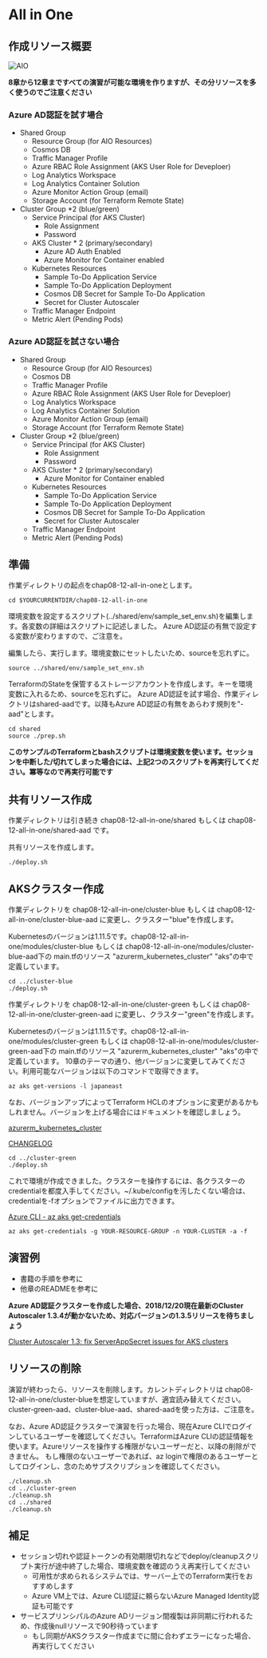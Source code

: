 # All in One

## 作成リソース概要

![AIO](https://github.com/ToruMakabe/Understanding-K8s/blob/master/pics/ch-aio.jpg?raw=true "AIO")

__8章から12章まですべての演習が可能な環境を作りますが、その分リソースを多く使うのでご注意ください__

### Azure AD認証を試す場合

* Shared Group
  * Resource Group (for AIO Resources)
  * Cosmos DB
  * Traffic Manager Profile
  * Azure RBAC Role Assignment (AKS User Role for Deveploer)
  * Log Analytics Workspace
  * Log Analytics Container Solution
  * Azure Monitor Action Group (email)
  * Storage Account (for Terraform Remote State)
* Cluster Group *2 (blue/green)
  * Service Principal (for AKS Cluster)
    * Role Assignment
    * Password
  * AKS Cluster * 2 (primary/secondary)
    * Azure AD Auth Enabled
    * Azure Monitor for Container enabled
  * Kubernetes Resources
    * Sample To-Do Application Service
    * Sample To-Do Application Deployment
    * Cosmos DB Secret for Sample To-Do Application
    * Secret for Cluster Autoscaler
  * Traffic Manager Endpoint
  * Metric Alert (Pending Pods)

### Azure AD認証を試さない場合

* Shared Group
  * Resource Group (for AIO Resources)
  * Cosmos DB
  * Traffic Manager Profile
  * Azure RBAC Role Assignment (AKS User Role for Deveploer)
  * Log Analytics Workspace
  * Log Analytics Container Solution
  * Azure Monitor Action Group (email)
  * Storage Account (for Terraform Remote State)
* Cluster Group *2 (blue/green)
  * Service Principal (for AKS Cluster)
    * Role Assignment
    * Password
  * AKS Cluster * 2 (primary/secondary)
    * Azure Monitor for Container enabled
  * Kubernetes Resources
    * Sample To-Do Application Service
    * Sample To-Do Application Deployment
    * Cosmos DB Secret for Sample To-Do Application
    * Secret for Cluster Autoscaler
  * Traffic Manager Endpoint
  * Metric Alert (Pending Pods)

## 準備

作業ディレクトリの起点をchap08-12-all-in-oneとします。

```
cd $YOURCURRENTDIR/chap08-12-all-in-one
```

環境変数を設定するスクリプト(../shared/env/sample_set_env.sh)を編集します。各変数の詳細はスクリプトに記述しました。
Azure AD認証の有無で設定する変数が変わりますので、ご注意を。

編集したら、実行します。環境変数にセットしたいため、sourceを忘れずに。

```
source ../shared/env/sample_set_env.sh
```

TerraformのStateを保管するストレージアカウントを作成します。キーを環境変数に入れるため、sourceを忘れずに。
Azure AD認証を試す場合、作業ディレクトリはshared-aadです。以降もAzure AD認証の有無をあらわす規則を"-aad"とします。

```
cd shared
source ./prep.sh
```

__このサンプルのTerraformとbashスクリプトは環境変数を使います。セッションを中断した/切れてしまった場合には、上記2つのスクリプトを再実行してください。冪等なので再実行可能です__

## 共有リソース作成

作業ディレクトリは引き続き chap08-12-all-in-one/shared もしくは chap08-12-all-in-one/shared-aad です。

共有リソースを作成します。

```
./deploy.sh
```

## AKSクラスター作成 

作業ディレクトリを chap08-12-all-in-one/cluster-blue もしくは chap08-12-all-in-one/cluster-blue-aad に変更し、クラスター"blue"を作成します。

Kubernetesのバージョンは1.11.5です。chap08-12-all-in-one/modules/cluster-blue もしくは chap08-12-all-in-one/modules/cluster-blue-aad下の main.tfのリソース "azurerm_kubernetes_cluster" "aks"の中で定義しています。

```
cd ../cluster-blue
./deploy.sh
```

作業ディレクトリを chap08-12-all-in-one/cluster-green もしくは chap08-12-all-in-one/cluster-green-aad に変更し、クラスター"green"を作成します。

Kubernetesのバージョンは1.11.5です。chap08-12-all-in-one/modules/cluster-green もしくは chap08-12-all-in-one/modules/cluster-green-aad下の main.tfのリソース "azurerm_kubernetes_cluster" "aks"の中で定義しています。
10章のテーマの通り、他バージョンに変更してみてください。利用可能なバージョンは以下のコマンドで取得できます。


```
az aks get-versions -l japaneast
```

なお、バージョンアップによってTerraform HCLのオプションに変更があるかもしれません。バージョンを上げる場合にはドキュメントを確認しましょう。

[azurerm_kubernetes_cluster](https://www.terraform.io/docs/providers/azurerm/r/kubernetes_cluster.html)

[CHANGELOG](https://github.com/terraform-providers/terraform-provider-azurerm/blob/master/CHANGELOG.md)

```
cd ../cluster-green
./deploy.sh
```

これで環境が作成できました。クラスターを操作するには、各クラスターのcredentialを都度入手してください。~/.kube/configを汚したくない場合は、credentialを-fオプションでファイルに出力できます。

[Azure CLI - az aks get-credentials](https://docs.microsoft.com/en-us/cli/azure/aks?view=azure-cli-latest#az-aks-get-credentials)

```
az aks get-credentials -g YOUR-RESOURCE-GROUP -n YOUR-CLUSTER -a -f
```

## 演習例

* 書籍の手順を参考に
* 他章のREADMEを参考に

__Azure AD認証クラスターを作成した場合、2018/12/20現在最新のCluster Autoscaler 1.3.4が動かないため、対応バージョンの1.3.5リリースを待ちましょう__

[Cluster Autoscaler 1.3: fix ServerAppSecret issues for AKS clusters](https://github.com/kubernetes/autoscaler/pull/1415)


## リソースの削除

演習が終わったら、リソースを削除します。カレントディレクトリは chap08-12-all-in-one/cluster-blueを想定していますが、適宜読み替えてください。
cluster-green-aad、cluster-blue-aad、shared-aadを使った方は、ご注意を。

なお、Azure AD認証クラスターで演習を行った場合、現在Azure CLIでログインしているユーザーを確認してください。TerraformはAzure CLIの認証情報を使います。Azureリソースを操作する権限がないユーザーだと、以降の削除ができません。
もし権限のないユーザーであれば、az loginで権限のあるユーザーとしてログインし、念のためサブスクリプションを確認してください。

```
./cleanup.sh
cd ../cluster-green
./cleanup.sh
cd ../shared
./cleanup.sh
```

## 補足

* セッション切れや認証トークンの有効期限切れなどでdeploy/cleanupスクリプト実行が途中終了した場合、環境変数を確認のうえ再実行してください
  * 可用性が求められるシステムでは、サーバー上でのTerraform実行をおすすめします
  * Azure VM上では、Azure CLI認証に頼らないAzure Managed Identity認証も可能です
* サービスプリンシパルのAzure ADリージョン間複製は非同期に行われるため、作成後nullリソースで90秒待っています
  * もし同期がAKSクラスター作成までに間に合わずエラーになった場合、再実行してください
